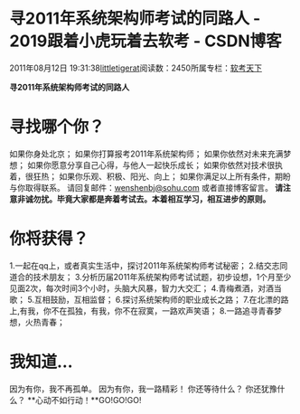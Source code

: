 
# 寻2011年系统架构师考试的同路人 - 2019跟着小虎玩着去软考 - CSDN博客

2011年08月12日 19:31:38[littletigerat](https://me.csdn.net/littletigerat)阅读数：2450所属专栏：[软考天下](https://blog.csdn.net/column/details/15515.html)



**寻2011年系统架构师考试的同路人**
# 寻找哪个你？
如果你身处北京；
如果你打算报考2011年系统架构师；
如果你依然对未来充满梦想；
如果你愿意分享自己心得，与他人一起快乐成长；
如果你依然对技术很执着，很狂热；
如果你乐观、积极、阳光、向上；
如果你满足以上所有条件，期盼与你取得联系。
请回复邮件：[wenshenbj@sohu.com](mailto:wenshenbj@sohu.com)
或者直接博客留言。
**请注意非诚勿扰。毕竟大家都是奔着考试去。本着相互学习，相互进步的原则。**
# 你将获得？
1.一起在qq上，或者真实生活中，探讨2011年系统架构师考试秘密；
2.结交志同道合的技术朋友；
3.分析历届2011年系统架构师考试试题，初步设想，1个月至少见面2次，每次时间3个小时，头脑大风暴，智力大交汇；
4.青梅煮酒，对酒当歌；
5.互相鼓励，互相监督；
6.探讨系统架构师的职业成长之路；
7.在北漂的路上,有我，你不在孤独，有我，你不在寂寞，一路欢声笑语；
8.一路追寻青春梦想，火热青春；
# 我知道…
因为有你，我不再孤单。
因为有你，我一路精彩！
你还等待什么？
你还犹豫什么？
**心动不如行动！**GO!GO!GO!

